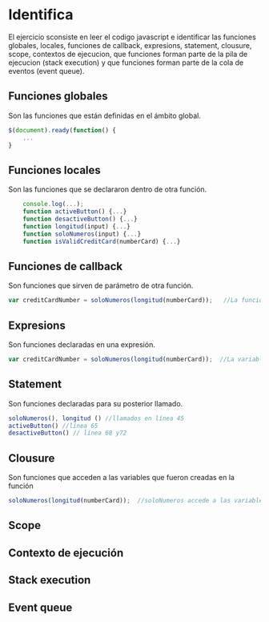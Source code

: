 # Identifica
El ejercicio sconsiste en leer el codigo javascript e identificar las funciones globales, locales, funciones de callback, expresions, statement, clousure, scope, contextos de ejecucion, que funciones forman parte de la pila de ejecucion (stack execution) y que funciones forman parte de la cola de eventos (event queue).
## Funciones globales
Son las funciones que están definidas en el ámbito global.
```js
$(document).ready(function() {
    ...
}
```
## Funciones locales
Son las funciones que se declararon dentro de otra función.
```js
    console.log(...);   
    function activeButton() {...}
    function desactiveButton() {...}
    function longitud(input) {...}
    function soloNumeros(input) {...}
    function isValidCreditCard(numberCard) {...}
```
## Funciones de callback
Son funciones que sirven de parámetro de otra función.
```js
var creditCardNumber = soloNumeros(longitud(numberCard));   //La función longitud se convierte en parámetro de soloNumeros
```
## Expresions
Son funciones declaradas en una expresión.
```js
var creditCardNumber = soloNumeros(longitud(numberCard));  //La variable creditCardNumber toma el valor de las funciones

```
## Statement
Son funciones declaradas para su posterior llamado.
```js
soloNumeros(), longitud () //llamados en línea 45
activeButton() //línea 65
desactiveButton() // línea 68 y72
```
## Clousure
Son funciones que acceden a las variables que fueron creadas en la función
```js
soloNumeros(longitud(numberCard));  //soloNumeros accede a las variables usadas en longitud (input).
```
## Scope

## Contexto de ejecución

## Stack execution

## Event queue
